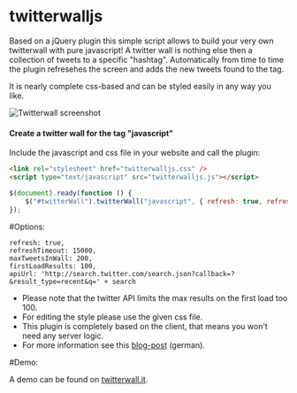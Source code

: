 # twitterwalljs

Based on a jQuery plugin this simple script allows to build your very own twitterwall with pure javascript! A twitter wall is nothing else then a collection of tweets to a specific "hashtag". Automatically from time to time the plugin refresehes the screen and adds the new tweets found to the tag.

It is nearly complete css-based and can be styled easily in any way you like.

![Twitterwall screenshot](https://raw.github.com/robbz/twitterwalljs/master/screenshot.png)

#### Create a twitter wall for the tag "javascript"

Include the javascript and css file in your website and call the plugin:

``` html
<link rel="stylesheet" href="twitterwalljs.css" />
<script type="text/javascript" src="twitterwalljs.js"></script>
```

```javascript
$(document).ready(function () {
    $("#twitterWall").twitterWall("javascript", { refresh: true, refreshTimeout: 5000 });
});
```

#Options:

```
refresh: true,
refreshTimeout: 15000,            
maxTweetsInWall: 200,
firstLoadResults: 100,
apiUrl: 'http://search.twitter.com/search.json?callback=?&result_type=recent&q=' + search
```

* Please note that the twitter API limits the max results on the first load too 100.
* For editing the style please use the given css file.
* This plugin is completely based on the client, that means you won't need any server logic.
* For more information see this <a href="http://devangelist.de/twitterwall-mit-javascript-twitterwalljs/">blog-post</a> (german).

#Demo:

A demo can be found on <a href="http://www.twitterwall.it/de/events/tmc/twitterwall.aspx">twitterwall.it</a>.